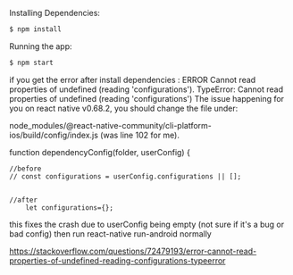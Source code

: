 

Installing Dependencies:

```bash
$ npm install
```

Running the app:

```bash
$ npm start
```

if you get the error after install dependencies :
ERROR Cannot read properties of undefined (reading 'configurations'). TypeError: Cannot read properties of undefined (reading 'configurations')
The issue happening for you on react native v0.68.2, you should change the file under:

node_modules/@react-native-community/cli-platform-ios/build/config/index.js
(was line 102 for me).

function dependencyConfig(folder, userConfig) {
```
//before
// const configurations = userConfig.configurations || [];


//after
    let configurations={};
  ```  
    
this fixes the crash due to userConfig being empty (not sure if it's a bug or bad config)
then run react-native run-android normally

https://stackoverflow.com/questions/72479193/error-cannot-read-properties-of-undefined-reading-configurations-typeerror


